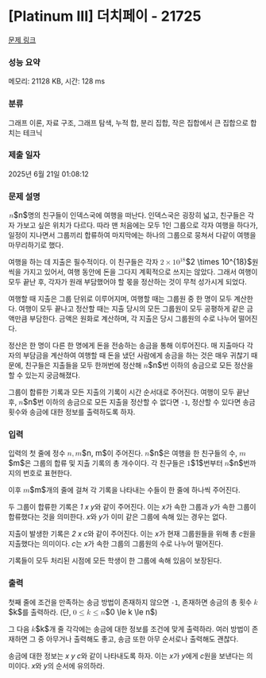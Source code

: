 # [Platinum III] 더치페이 - 21725 

[문제 링크](https://www.acmicpc.net/problem/21725) 

### 성능 요약

메모리: 21128 KB, 시간: 128 ms

### 분류

그래프 이론, 자료 구조, 그래프 탐색, 누적 합, 분리 집합, 작은 집합에서 큰 집합으로 합치는 테크닉

### 제출 일자

2025년 6월 21일 01:08:12

### 문제 설명

<p><mjx-container class="MathJax" jax="CHTML" style="font-size: 109%; position: relative;"> <mjx-math class="MJX-TEX" aria-hidden="true"><mjx-mi class="mjx-i"><mjx-c class="mjx-c1D45B TEX-I"></mjx-c></mjx-mi></mjx-math><mjx-assistive-mml unselectable="on" display="inline"><math xmlns="http://www.w3.org/1998/Math/MathML"><mi>n</mi></math></mjx-assistive-mml><span aria-hidden="true" class="no-mathjax mjx-copytext">$n$</span></mjx-container>명의 친구들이 인덱스국에 여행을 떠난다. 인덱스국은 굉장히 넓고, 친구들은 각자 가보고 싶은 위치가 다르다. 따라 맨 처음에는 모두 1인 그룹으로 각자 여행을 하다가, 일정이 지나면서 그룹끼리 합류하여 마지막에는 하나의 그룹으로 뭉쳐서 다같이 여행을 마무리하기로 했다.</p>

<p>여행을 하는 데 지출은 필수적이다. 이 친구들은 각자 <mjx-container class="MathJax" jax="CHTML" style="font-size: 109%; position: relative;"><mjx-math class="MJX-TEX" aria-hidden="true"><mjx-mn class="mjx-n"><mjx-c class="mjx-c32"></mjx-c></mjx-mn><mjx-mo class="mjx-n" space="3"><mjx-c class="mjx-cD7"></mjx-c></mjx-mo><mjx-msup space="3"><mjx-mn class="mjx-n"><mjx-c class="mjx-c31"></mjx-c><mjx-c class="mjx-c30"></mjx-c></mjx-mn><mjx-script style="vertical-align: 0.393em;"><mjx-texatom size="s" texclass="ORD"><mjx-mn class="mjx-n"><mjx-c class="mjx-c31"></mjx-c><mjx-c class="mjx-c38"></mjx-c></mjx-mn></mjx-texatom></mjx-script></mjx-msup></mjx-math><mjx-assistive-mml unselectable="on" display="inline"><math xmlns="http://www.w3.org/1998/Math/MathML"><mn>2</mn><mo>×</mo><msup><mn>10</mn><mrow data-mjx-texclass="ORD"><mn>18</mn></mrow></msup></math></mjx-assistive-mml><span aria-hidden="true" class="no-mathjax mjx-copytext">$2 \times 10^{18}$</span></mjx-container>원씩을 가지고 있어서, 여행 동안에 돈을 그다지 계획적으로 쓰지는 않았다. 그래서 여행이 모두 끝난 후, 각자가 원래 부담했어야 할 몫을 정산하는 것이 무척 성가시게 되었다.</p>

<p>여행할 때 지출은 그룹 단위로 이루어지며, 여행할 때는 그룹원 중 한 명이 모두 계산한다. 여행이 모두 끝나고 정산할 때는 지출 당시의 모든 그룹원이 모두 공평하게 같은 금액만큼 부담한다. 금액은 원화로 계산하며, 각 지출은 당시 그룹원의 수로 나누어 떨어진다.</p>

<p>정산은 한 명이 다른 한 명에게 돈을 전송하는 송금을 통해 이루어진다. 매 지출마다 각자의 부담금을 계산하여 여행할 때 돈을 냈던 사람에게 송금을 하는 것은 매우 귀찮기 때문에, 친구들은 지출들을 모두 한꺼번에 정산해 <mjx-container class="MathJax" jax="CHTML" style="font-size: 109%; position: relative;"><mjx-math class="MJX-TEX" aria-hidden="true"><mjx-mi class="mjx-i"><mjx-c class="mjx-c1D45B TEX-I"></mjx-c></mjx-mi></mjx-math><mjx-assistive-mml unselectable="on" display="inline"><math xmlns="http://www.w3.org/1998/Math/MathML"><mi>n</mi></math></mjx-assistive-mml><span aria-hidden="true" class="no-mathjax mjx-copytext">$n$</span></mjx-container>번 이하의 송금으로 모든 정산을 할 수 있는지 궁금해졌다.</p>

<p>그룹이 합류한 기록과 모든 지출의 기록이 시간 순서대로 주어진다. 여행이 모두 끝난 후, <mjx-container class="MathJax" jax="CHTML" style="font-size: 109%; position: relative;"><mjx-math class="MJX-TEX" aria-hidden="true"><mjx-mi class="mjx-i"><mjx-c class="mjx-c1D45B TEX-I"></mjx-c></mjx-mi></mjx-math><mjx-assistive-mml unselectable="on" display="inline"><math xmlns="http://www.w3.org/1998/Math/MathML"><mi>n</mi></math></mjx-assistive-mml><span aria-hidden="true" class="no-mathjax mjx-copytext">$n$</span></mjx-container>번 이하의 송금으로 모든 지출을 정산할 수 없다면 <code>-1</code>, 정산할 수 있다면 송금 횟수와 송금에 대한 정보를 출력하도록 하자.</p>

### 입력 

 <p>입력의 첫 줄에 정수 <mjx-container class="MathJax" jax="CHTML" style="font-size: 109%; position: relative;"><mjx-math class="MJX-TEX" aria-hidden="true"><mjx-mi class="mjx-i"><mjx-c class="mjx-c1D45B TEX-I"></mjx-c></mjx-mi><mjx-mo class="mjx-n"><mjx-c class="mjx-c2C"></mjx-c></mjx-mo><mjx-mi class="mjx-i" space="2"><mjx-c class="mjx-c1D45A TEX-I"></mjx-c></mjx-mi></mjx-math><mjx-assistive-mml unselectable="on" display="inline"><math xmlns="http://www.w3.org/1998/Math/MathML"><mi>n</mi><mo>,</mo><mi>m</mi></math></mjx-assistive-mml><span aria-hidden="true" class="no-mathjax mjx-copytext">$n, m$</span></mjx-container>이 주어진다. <mjx-container class="MathJax" jax="CHTML" style="font-size: 109%; position: relative;"><mjx-math class="MJX-TEX" aria-hidden="true"><mjx-mi class="mjx-i"><mjx-c class="mjx-c1D45B TEX-I"></mjx-c></mjx-mi></mjx-math><mjx-assistive-mml unselectable="on" display="inline"><math xmlns="http://www.w3.org/1998/Math/MathML"><mi>n</mi></math></mjx-assistive-mml><span aria-hidden="true" class="no-mathjax mjx-copytext">$n$</span></mjx-container>은 여행을 한 친구들의 수, <mjx-container class="MathJax" jax="CHTML" style="font-size: 109%; position: relative;"><mjx-math class="MJX-TEX" aria-hidden="true"><mjx-mi class="mjx-i"><mjx-c class="mjx-c1D45A TEX-I"></mjx-c></mjx-mi></mjx-math><mjx-assistive-mml unselectable="on" display="inline"><math xmlns="http://www.w3.org/1998/Math/MathML"><mi>m</mi></math></mjx-assistive-mml><span aria-hidden="true" class="no-mathjax mjx-copytext">$m$</span></mjx-container>은 그룹의 합류 및 지출 기록의 총 개수이다. 각 친구들은 <mjx-container class="MathJax" jax="CHTML" style="font-size: 109%; position: relative;"><mjx-math class="MJX-TEX" aria-hidden="true"><mjx-mn class="mjx-n"><mjx-c class="mjx-c31"></mjx-c></mjx-mn></mjx-math><mjx-assistive-mml unselectable="on" display="inline"><math xmlns="http://www.w3.org/1998/Math/MathML"><mn>1</mn></math></mjx-assistive-mml><span aria-hidden="true" class="no-mathjax mjx-copytext">$1$</span></mjx-container>번부터 <mjx-container class="MathJax" jax="CHTML" style="font-size: 109%; position: relative;"><mjx-math class="MJX-TEX" aria-hidden="true"><mjx-mi class="mjx-i"><mjx-c class="mjx-c1D45B TEX-I"></mjx-c></mjx-mi></mjx-math><mjx-assistive-mml unselectable="on" display="inline"><math xmlns="http://www.w3.org/1998/Math/MathML"><mi>n</mi></math></mjx-assistive-mml><span aria-hidden="true" class="no-mathjax mjx-copytext">$n$</span></mjx-container>번까지의 번호로 표현한다.</p>

<p>이후 <mjx-container class="MathJax" jax="CHTML" style="font-size: 109%; position: relative;"><mjx-math class="MJX-TEX" aria-hidden="true"><mjx-mi class="mjx-i"><mjx-c class="mjx-c1D45A TEX-I"></mjx-c></mjx-mi></mjx-math><mjx-assistive-mml unselectable="on" display="inline"><math xmlns="http://www.w3.org/1998/Math/MathML"><mi>m</mi></math></mjx-assistive-mml><span aria-hidden="true" class="no-mathjax mjx-copytext">$m$</span></mjx-container>개의 줄에 걸쳐 각 기록을 나타내는 수들이 한 줄에 하나씩 주어진다.</p>

<p>두 그룹이 합류한 기록은 <em>1 x y</em>와 같이 주어진다. 이는 <em>x</em>가 속한 그룹과 <em>y</em>가 속한 그룹이 합류했다는 것을 의미한다. <em>x</em>와 <em>y</em>가 이미 같은 그룹에 속해 있는 경우는 없다.</p>

<p>지출이 발생한 기록은 <em>2 x c</em>와 같이 주어진다. 이는 <em>x</em>가 현재 그룹원들을 위해 총 <em>c</em>원을 지출했다는 의미이다. <em>c</em>는 <em>x</em>가 속한 그룹의 그룹원의 수로 나누어 떨어진다.</p>

<p>기록들이 모두 처리된 시점에 모든 학생이 한 그룹에 속해 있음이 보장된다.</p>

### 출력 

 <p>첫째 줄에 조건을 만족하는 송금 방법이 존재하지 않으면 <code>-1</code>, 존재하면 송금의 총 횟수 <mjx-container class="MathJax" jax="CHTML" style="font-size: 109%; position: relative;"><mjx-math class="MJX-TEX" aria-hidden="true"><mjx-mi class="mjx-i"><mjx-c class="mjx-c1D458 TEX-I"></mjx-c></mjx-mi></mjx-math><mjx-assistive-mml unselectable="on" display="inline"><math xmlns="http://www.w3.org/1998/Math/MathML"><mi>k</mi></math></mjx-assistive-mml><span aria-hidden="true" class="no-mathjax mjx-copytext">$k$</span></mjx-container>를 출력하라. (단, <mjx-container class="MathJax" jax="CHTML" style="font-size: 109%; position: relative;"><mjx-math class="MJX-TEX" aria-hidden="true"><mjx-mn class="mjx-n"><mjx-c class="mjx-c30"></mjx-c></mjx-mn><mjx-mo class="mjx-n" space="4"><mjx-c class="mjx-c2264"></mjx-c></mjx-mo><mjx-mi class="mjx-i" space="4"><mjx-c class="mjx-c1D458 TEX-I"></mjx-c></mjx-mi><mjx-mo class="mjx-n" space="4"><mjx-c class="mjx-c2264"></mjx-c></mjx-mo><mjx-mi class="mjx-i" space="4"><mjx-c class="mjx-c1D45B TEX-I"></mjx-c></mjx-mi></mjx-math><mjx-assistive-mml unselectable="on" display="inline"><math xmlns="http://www.w3.org/1998/Math/MathML"><mn>0</mn><mo>≤</mo><mi>k</mi><mo>≤</mo><mi>n</mi></math></mjx-assistive-mml><span aria-hidden="true" class="no-mathjax mjx-copytext">$0 \le k \le n$</span></mjx-container>)</p>

<p>그 다음 <mjx-container class="MathJax" jax="CHTML" style="font-size: 109%; position: relative;"><mjx-math class="MJX-TEX" aria-hidden="true"><mjx-mi class="mjx-i"><mjx-c class="mjx-c1D458 TEX-I"></mjx-c></mjx-mi></mjx-math><mjx-assistive-mml unselectable="on" display="inline"><math xmlns="http://www.w3.org/1998/Math/MathML"><mi>k</mi></math></mjx-assistive-mml><span aria-hidden="true" class="no-mathjax mjx-copytext">$k$</span></mjx-container>개 줄 각각에는 송금에 대한 정보를 조건에 맞게 출력하라. 여러 방법이 존재하면 그 중 아무거나 출력해도 좋고, 송금 또한 아무 순서로나 출력해도 괜찮다.</p>

<p>송금에 대한 정보는 <em>x y c</em>와 같이 나타내도록 하자. 이는 <em>x</em>가 <em>y</em>에게 <em>c</em>원을 보낸다는 의미이다. <em>x</em>와 <em>y</em>의 순서에 유의하라.</p>

